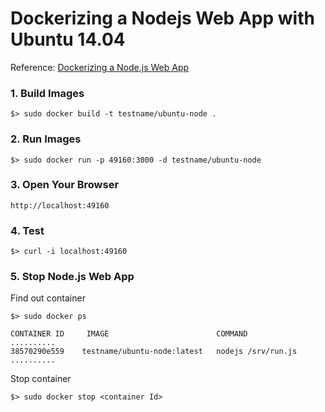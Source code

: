 Dockerizing a Nodejs Web App with Ubuntu 14.04
==============================================

Reference: [Dockerizing a Node.js Web App][1]

### 1. Build Images

```
$> sudo docker build -t testname/ubuntu-node .

```

### 2. Run Images

```
$> sudo docker run -p 49160:3000 -d testname/ubuntu-node
```

### 3. Open Your Browser

```
http://localhost:49160
```

### 4. Test
```
$> curl -i localhost:49160
```

### 5. Stop Node.js Web App

Find out container
```
$> sudo docker ps

CONTAINER ID     IMAGE                        COMMAND             ..........
38570290e559    testname/ubuntu-node:latest   nodejs /srv/run.js  ..........

```

Stop container
```
$> sudo docker stop <container Id>
```

[1]: https://docs.docker.com/examples/nodejs_web_app/ "Dockerizing a Node.js Web App" 
